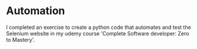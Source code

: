 # Automation
I completed an exercise to create a python code that automates and test the Selenium website in my udemy course 'Complete Software developer: Zero to Mastery'. 

